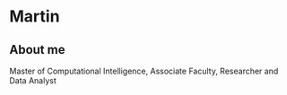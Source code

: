 # Martin
## About me
Master of Computational Intelligence, Associate Faculty, Researcher and Data Analyst 
